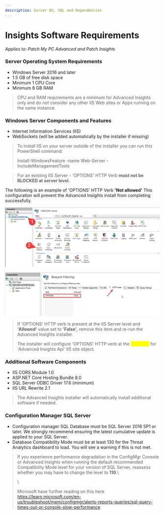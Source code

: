 ```yaml
---
description: Server OS, SQL and Dependencies
---
```


# Insights Software Requirements

_Applies to: Patch My PC Advanced and Patch Insights_

### Server Operating System Requirements <a href="#server-operating-system-requirements" id="server-operating-system-requirements"></a>

* Windows Server 2016 and later
* 1.5 GB of free disk space
* Minimum 1 CPU Core
* Minimum 8 GB RAM

<blockquote class="wp-block-quote">
<p>CPU and RAM requirements are a minimum for Advanced Insights only and do not consider any other IIS Web sites or Apps running on the same instance.</p>
</blockquote>

### Windows Server Components and Features <a href="#windows-server-components-and-features" id="windows-server-components-and-features"></a>

* Internet Information Services (IIS)
* WebSockets (will be added automatically by the installer if missing)

<blockquote class="wp-block-quote">
<p>To install IIS on your server outside of the installer you can run this PowerShell command:</p>
<p>Install-WindowsFeature -name Web-Server -IncludeManagementTools</p>
</blockquote>

<blockquote class="wp-block-quote">
<p>For an existing IIS Server - 'OPTIONS' HTTP Verb <strong>must not be BLOCKED at server level.</strong></p>
</blockquote>

The following is an example of 'OPTIONS' HTTP Verb <strong>'Not allowed'</strong> This configuration will prevent the Advanced Insights install from completing successfully.

![](/_images/vmconnect_OBXSaNs8bz.png)

![](/_images/vmconnect_4TA8FfVlNk.png)

<blockquote class="wp-block-quote">
<p>If 'OPTIONS' HTTP verb is present at the IIS Server level and <strong>'Allowed'</strong> value set to <strong>'False',</strong> remove this item and re-run the Advanced Insights installer.</p>
<p>The installer will configure 'OPTIONS' HTTP verb at the <mark style="color:yellow;"><strong>site level</strong></mark> for 'Advanced Insights Api' IIS site object.</p>
</blockquote>

### Additional Software Components <a href="#additional-software-components-all-will-be-added-automatically-by-the-installer-if-missing" id="additional-software-components-all-will-be-added-automatically-by-the-installer-if-missing"></a>

* IIS CORS Module 1.0
* ASP.NET Core Hosting Bundle 8.0
* SQL Server ODBC Driver 17.6 (minimum)
* IIS URL Rewrite 2.1

<blockquote class="wp-block-quote">
<p>The Advanced Insights installer will automatically install additional software if needed.</p>
</blockquote>

### Configuration Manager SQL Server

* Configuration manager SQL Database must be SQL Server 2016 SP1 or later. We strongly recommend ensuring the latest cumulative update is applied to your SQL Server.
* Database Compatibility Mode must be at least 130 for the Threat Analytics dashboard to load. You will see a warning if this is not met.

<blockquote class="wp-block-quote">
<p>If you experience performance degradation in the ConfigMgr Console or Advanced Insights when running the default recommended Compatibility Mode level for your version of SQL Server, reassess whether you may have to change the level to <strong>110</strong>.\</p>
<p>\</p>
<p>Microsoft have further reading on this here <a href="https://learn.microsoft.com/en-us/troubleshoot/mem/configmgr/alerts-reports-queries/sql-query-times-out-or-console-slow-performance">https://learn.microsoft.com/en-us/troubleshoot/mem/configmgr/alerts-reports-queries/sql-query-times-out-or-console-slow-performance</a></p>
</blockquote>